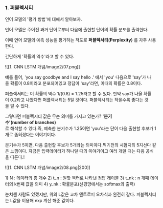 ### 1. 퍼블렉서티

언어 모델의 '평가 방법'에 대해서 알아보자.

언어 모델은 주어진 과거 단어로부터 다음에 출현할 단어의 확률 분포를 출력한다.

이때 언어 모델의 예측 성능을 평가하는 척도로 **퍼블렉서티(Perplexity)** 를 자주 사용한다.

간단하게 '확률의 역수'라고 할 수 있다.

![[1. CNN LSTM 개념/image2/07.png]]

예를 들어, 'you say goodbye and I say hello .' 에서 'you' 다음으로 'say'가 나올 확률이 0.8이라고 분포되어있고 정답이 'say'라면, 이때의 확률은 0.8이다.

퍼플렉서티는 이 확률의 역수 1/(0.8) = 1.25라고 할 수 있다. 만약 say가 나올 확률이 0.2라고 나왔다면 퍼플렉서티는 5일 것이다. 퍼블렉시티는 작을수록 좋다는 것을 알 수 있다.

그렇다면 퍼블렉시티 값은 무슨 의미를 가지고 있는가? **'분기수'(number of branches)**  
로 해석할 수 있다.즉, 예측한 분기수가 1.25이면 'you'라는 단어 다음 출현할 후보가 1개로 좁혀졌다는 이야기이다.

분기수가 5이면, 다음 출현할 후보가 5개라는 의미이다.찍기전의 시험지의 5지선다 같은 느낌이다.
지금은 입력데이터가 하나일 때의 이야기이고 여러 개일 때는 다음 공식을 따른다.!

![[1. CNN LSTM 개념/image2/08.png|200]]

1) N : 데이터의 총 개수
2) t_n : 원핫 벡터로 나타낸 정답 레이블
3) t_nk : n 개째 데이터의 k번째 값을 의미
4) y_nk : 확률분포(신경망에서는 softmax의 출력)

눈치챈 사람도 있겠지만, 위의 L값은 교차 엔트로피 오차식과 완전히 같다. 퍼블렉서티는 L값을 이용해 exp 계산 해준 값이다.